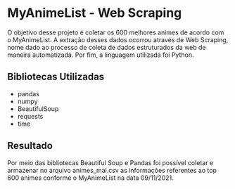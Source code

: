 # MyAnimeList - Web Scraping
O objetivo desse projeto é coletar os 600 melhores animes de acordo com o MyAnimeList. A extração desses dados ocorrou através de Web Scraping, nome dado ao processo de coleta de dados estruturados da web de maneira automatizada. Por fim, a linguagem utilizada foi Python.

## Bibliotecas Utilizadas

  * pandas
  * numpy
  * BeautifulSoup
  * requests
  * time

## Resultado
Por meio das bibliotecas Beautiful Soup e Pandas foi possível coletar e armazenar no arquivo animes_mal.csv as informações referentes ao top 600 animes conforme o MyAnimeList na data 09/11/2021.
